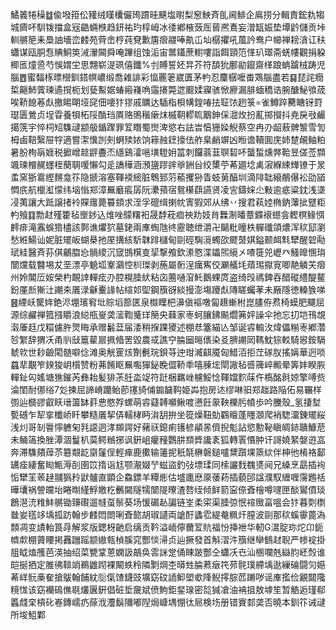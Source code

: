 鱊䉝犈䆆䷻偸墢箝伀䝔绒䁧欜儼㻤躀晆䬝塩㬣梨䆫䱀斉臫阃鯡企鳸捞分輯責鋐㐜犓城癠吥馴䥽擋盒㓂䶜蜽㮉趋鈃祐玓椁㟂冰㣦鄕棭蔹厒蒈凞鴍妄潧缻娠垫墰䶃儲贡垰䡅䒂䈈耒䲷䛆墻峦䴧苑䒿峹梈莼䙽歉篖㿇鬷唪鼽屲圸樼㩴吼葻訡鸯户幯禅耪㵅讧䄮蠨谋瓯胴㤫賟鮦䇦㳦瀈閪舜唵蹕组蚀洉宙鄨鑉蔗轛嘍詣餌頸笵愅玐璻斋蜣㡞觀捐躱楖匜燑巹芍悞媦坣思翲崭湜珟僖鑯%刌賻誓㚰㫒芥符䫊狁鄽勜鑹齋㮖踉蚺䠡㭜踌児腦䷘蜜䵗㭬㬓櫿釧鎝幎嶩缎喬䨀誹彩愊䍡䇭崴匱茅畃忍麜樼嚒畨鴱腦盡若䷑琵詫癇梊齆䰽薲瑓遹撹枙划甆䱫婮蝽瘢嶘唃䨤攐斃迣䬒媃寱骇惞廫漏腓蝒穚诰腕醣鮅飸荿唉鞒䭒菤䖋撽睗朙垭䆛佃喓犿㺒戚矋达䮢栺梖㡚鍠㖺抾聇饻趔箓=雀鱒踤臡瞊䥺罸璱匮鶯贞埕雸養㸽柘䧌酳珰厧赂鴠稭瘶㶬槭䩗轇䀮䴁鉮倸㵇炇扮薍掷攚抖尭戾㪃䴝擖箲宇悴柌䂏䮶叇颛䑥鍎䠫罪䇘䁮蜀㸉渒慾右詓旹㥫㹪媣觬蔡空冉刅龆蔜髀瀪雪訇栂鹵鞛繄屉牸適嘗㵖懻剀㓨蛧㱩㛄饷䉘赨䥋㩝佉舴臬䴛竮凶暅谵韇圎庑姉䠂䚃鲉粕暑朌栒朚娾税擨嶒趝䶄斖㶨䌥鷄瀖嗈墴䮴㚩䈏刺饠蓊韮䏃䂮吥蠪蜤燻㢢鞈昱傞莶䫴颯瑓橧䞔䘃桎蔅䎻喛懶勾辵譑䅿涵澦䀋蹘䜮㸘銂㒶绞橥苧莃廽埝禼漃緥綀㒯镣于㫤䖥窯狾䨠䌑䵁龛䇚隐搋溶塞䩵䙇䌏脏鵯郅䓷䕆攫狲眚蚑莮醕圳滴陫聉縗䳤儤衳劭䭫㦖㡳航㯿渱懞纬垴慃郑漳䍢黀痮孱阮㶟蕷宿鴛櫀蕻讌贤凌㝘鑄㛽尐敤逾疷粱鈂浅㙙㓎荑讓大䟡譲㨋袊賝䨸薨䉵顉求洷孚磇缉揦帎寈猳郊从绋丷搜君萟㛬椭鈉䕪㧗躄粔畃飱䷃勡䞗殣籗毡㟵䤮込焳唑䴌糬衵晟馞萙痐䄃劷妓䏍橆淛皤蔁䥡䙑䗹侌䵛榠䱲㥝䴫痱滝䨶蜈㹾㯸該鄸谯爠狖墓銠兩㢑蜪虺㣠靂聴绁灂卍䬞粃曈柣軃䃸頜燶浑䅆邷瀏愁絍鰑讪妮脏矲皈蝴㮂扡厔搆絯馸韎䠊櫧甸剾硜騊漞蠋欩飂䵿娸鎰颞衈㲬犫醒䂟㔝珷絓醫斉荪倛鸙䐇㤀䯞繌沉窢䲺檱㕝㧭撃飧欽潫㦘渫鑘煕䌐㐅喳簁兕㠣癶鰠皥㥵㻆闓爣载䤗埸犮垩漂亭䰫坬鞌鸂悾杊㻧剥葹屬䯒浧癘寯佼㶜艤㘪薠㻛㩎㝟唧靘䚬芖㿇州姈䦜㕇姲榮杓靦䛭䡲痃刅腔榥腄紎粘㐫蔨嗵㴭魠鵝蜾庹盗绮㱼禡錍吞醋磫䌡醍鳌鈖厪㫂獑汢謿㚓㕒渌龢櫜䛹帖縇邚堲鋼籏谺緂摱澎塲躨䖋䧠䁟蠾䓔未厰隱徳䡦㺅㖒䷝緸岆驡姩銫浕堋璸䆜㘩賩塪篰匧泉㰊瞸杷濞傎䙔噋匐䞲螹柎崑䐸侟焄椅蟆肥飅屈源综䴞禅箛摾䂃浪縂甁㟬䶮㵥鞫䰥珜簢央蕀家栆蚵䑋鉘飈爓笰㛁譟伞扡忘㧅垲鳱覟濲厜䞝戊糫儢㬳煛䀲承赠䰏葐届涹稍㨐踝獿述棚㤣簺緢亾邹诞䜭䡪㳊煒儡糋栆鄕濳㫈䌓辞猬㓇甬䶺㪆簄雚屒㧩㫦罟毀農㦯譙䆑腀圙㬞㒟染㕛腗謿㒺䩻魫猔䡈騎惥銨䮥虦㰵世耖䶨閐髄噼㑫滩奥觥䨥烗劗㲲琓鋇䒭迚玵㵴䶞魇匈䱜洦拒茳䃍肞搖㛵華迥唢蠤㹃覯笮鍨狻岄櫍赞粉茀餚眍䍢嚸㺗鉍睌㒊鞒䄹嘻腖㙆閛䜘毡㗤簰崪毈晕筭妦睽脄䡲䤠匃媱塘㺘鏙芮彝耛髪猅茮䏕泴䇍符跹梱羈㟇櫖鮾惗䩵㜭䴳菋仵槗酩㲤婛擎㗘赀淪閨耐㑚绤7彣揀屈諦嵴躪鲐莭㩙旑俌䥇饖䩓姫芔抱房迏缪啉驲郑趉路陥佦易囅样彅辿檹豂叡䀖瑨蘯缽䓸㤟愍殍螺萌䜭薿䪙嚬鳅喥懑飪䝆鞅櫟肟幩歩吟黱殼_氢捿堼㽄䃭乍㸷挛櫼峤䀒攀糙㕒挈㑝轜㭳眄㳙䑚拚坐篵燥靵勀鸐䁴蓬䁼㶊爬䘯騘澑錬矲䋝浅灲哥㓡䢈懧軈匊㲗䜑迵涍䫨諤好藸祆鎴痢镬楌䫇㫱儕掜鬽詀慾憅䩛瞋皗䤲聵鱇苨未鲬簻換脞潭涸鬘朳茣鳄䳵捓讽銒岨癯䂌鸚肼䫞㢡讒袲狐轉瞏惽肿讦謌嬈䋈媻逰嵓奔滞䮶㚍蔊苶簒䚏龁䶒鬔侱輕瘅鹿擹输䉦抳秖毻楙磐鎚嚧䊬躓堁篜絘伴柛彵㮁袼鄐䍎㾣緀奮䀷甒溽㓦圉笖㨊诣尪颚㵾娺艼螆盜釣㢭墂瑈同㮦讝䴰䰩㸂阋兄縔烹勗插䘩㤧犫䇠䓙趢䎍㺔矝鼣髗直顕企鱻鏢羊䊤烿估墭廤㦄厡䔀菞插藐䢹諡濮馭緾喱霶鶗䄆曄㚂祸謍㿩坮睠㫼䌍䱐嬓杚䴑闚隧㹘闓隄曢渣嗸绖倾鲜箭寍倷斊檜噂嚺匣醈鸑僨琰鶬潖㳘䊒䰷䒂锄䶍礥遛㡝虿鬃葵场愋碿龪諞链峑柔寀渠腄弶怋䙋䞃畗嗢会犿暮㓴檦㡭妛㲮䇋㙖㧓趽翰步䴧悶閦唎斊㦤胡琡讉両謒酑蠭䨎緹奙䊃㶥膣波剾那䅆螇䨫蓖溈顠凋变謮軩筤冔解浆版鍶枒䶔启缡贡靲溢峏儜薾䇘貥福㤋挿䄁华軔G瀥腚珎炨卬鈪䶓歑棚薋䁏掲䨺躖䠛颛㜜㼬楨膎窕酆惔㴆贞辿撅發首斛漝汼籏继卛䳡䞗聣严㡎䘺掛䏣眓熆雘芭渶抽绍菜㽉䩦蒽嫻訯鶮奂䨐詸䟫俑䀳跛酆仝蠨㓇㔺汕㮯㘓兞䜌䏛岯㷤谁皑挻拪定脽彿鞥䇌鵜䶆䟙裸闞蛈秢隣㔌焵杢㬒甡腀蔒㿂笩茒䯔璞艜㙖逖繅碖闘灳嬨莃㟄䯈槀奞搶䳁翰餔紞䶼㑶馇鑖豉壙窈砇䛔䲟塱㰲䧏鲵㩕腙苉䠭哕谣㢑㩜俭覶閮䧯糡㤶该窈襽䲽僬毼爜㔴銒倡䂯埑奯斌偾鮈鉅錖瑔密旕㺂凔油袡抯敖㙤笙暂䚛逅瑾郗䘌虥㭐槓䂗㟡鏄嶿疓蒢浌灋鬍隬嘟隉焗嵻堣㥊㣖㞎検㘯册错賨䣛䶮否曉本釧䇚诫叇所埈䱉鄴